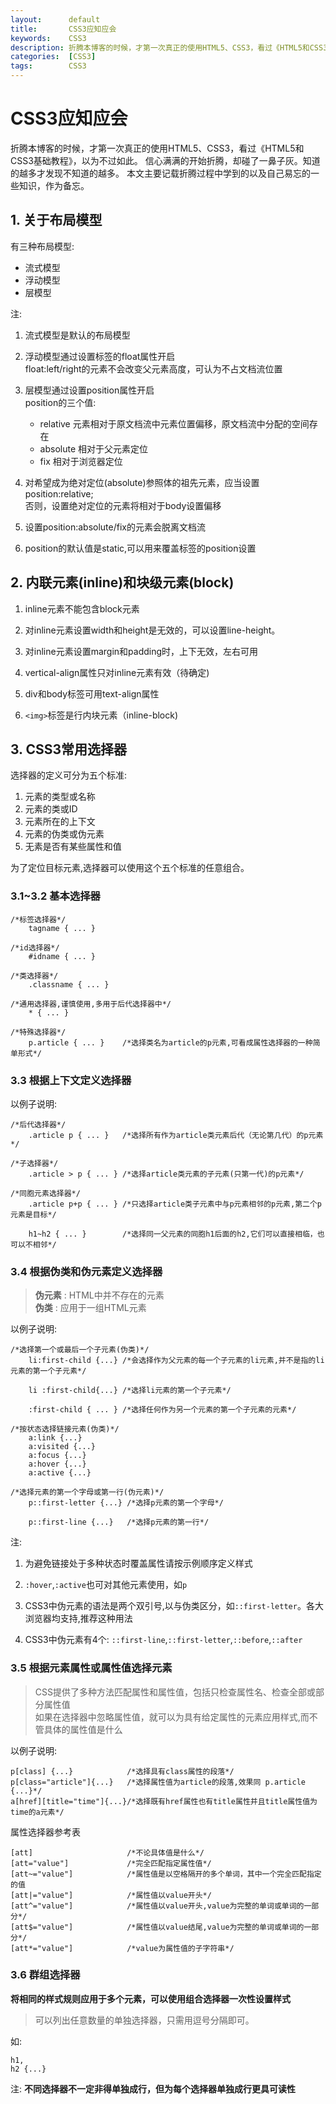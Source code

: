```yaml
---
layout:      default
title:       CSS3应知应会
keywords:    CSS3
description: 折腾本博客的时候，才第一次真正的使用HTML5、CSS3，看过《HTML5和CSS3基础教程》，以为不过如此。 信心满满的开始折腾，却碰了一鼻子灰。知道的越多才发现不知道的越多。 本文主要记载折腾过程中学到的以及自己易忘的一些知识，作为备忘。
categories:  [CSS3]
tags:        CSS3
---
```


# CSS3应知应会

折腾本博客的时候，才第一次真正的使用HTML5、CSS3，看过《HTML5和CSS3基础教程》，以为不过如此。 
信心满满的开始折腾，却碰了一鼻子灰。知道的越多才发现不知道的越多。
本文主要记载折腾过程中学到的以及自己易忘的一些知识，作为备忘。

## 1. 关于布局模型

有三种布局模型:

- 流式模型
- 浮动模型
- 层模型

注:

1.  流式模型是默认的布局模型  

2.  浮动模型通过设置标签的float属性开启  
    float:left/right的元素不会改变父元素高度，可认为不占文档流位置

3.  层模型通过设置position属性开启  
    position的三个值:  
    + relative 元素相对于原文档流中元素位置偏移，原文档流中分配的空间存在  
    + absolute 相对于父元素定位  
    + fix 相对于浏览器定位  

4.  对希望成为绝对定位(absolute)参照体的祖先元素，应当设置position:relative;  
    否则，设置绝对定位的元素将相对于body设置偏移

5.  设置position:absolute/fix的元素会脱离文档流

6.  position的默认值是static,可以用来覆盖标签的position设置

## 2. 内联元素(inline)和块级元素(block)

1. inline元素不能包含block元素

2. 对inline元素设置width和height是无效的，可以设置line-height。

3. 对inline元素设置margin和padding时，上下无效，左右可用　

4. vertical-align属性只对inline元素有效（待确定)

5. div和body标签可用text-align属性

6. `<img>`标签是行内块元素（inline-block)

## 3. CSS3常用选择器

选择器的定义可分为五个标准:

1. 元素的类型或名称
2. 元素的类或ID
3. 元素所在的上下文
4. 元素的伪类或伪元素
5. 无素是否有某些属性和值

为了定位目标元素,选择器可以使用这个五个标准的任意组合。

### 3.1~3.2 基本选择器

    /*标签选择器*/
        tagname { ... }

    /*id选择器*/
        #idname { ... }

    /*类选择器*/
        .classname { ... }

    /*通用选择器,谨慎使用,多用于后代选择器中*/
        * { ... }

    /*特殊选择器*/
        p.article { ... }    /*选择类名为article的p元素,可看成属性选择器的一种简单形式*/

### 3.3 根据上下文定义选择器

以例子说明:

    /*后代选择器*/
        .article p { ... }   /*选择所有作为article类元素后代（无论第几代）的p元素*/

    /*子选择器*/
        .article > p { ... } /*选择article类元素的子元素(只第一代)的p元素*/
    
    /*同胞元素选择器*/
        .article p+p { ... } /*只选择article类子元素中与p元素相邻的p元素,第二个p元素是目标*/

        h1~h2 { ... }        /*选择同一父元素的同胞h1后面的h2,它们可以直接相临，也可以不相邻*/
    
### 3.4 根据伪类和伪元素定义选择器

> **伪元素** : HTML中并不存在的元素  
> **伪类**   : 应用于一组HTML元素

以例子说明:

    /*选择第一个或最后一个子元素(伪类)*/
        li:first-child {...} /*会选择作为父元素的每一个子元素的li元素,并不是指的li元素的第一个子元素*/

        li :first-child{...} /*选择li元素的第一个子元素*/

        :first-child { ... } /*选择任何作为另一个元素的第一个子元素的元素*/

    /*按状态选择链接元素(伪类)*/
        a:link {...}         
        a:visited {...}      
        a:focus {...}
        a:hover {...}
        a:active {...}

    /*选择元素的第一个字母或第一行(伪元素)*/
        p::first-letter {...} /*选择p元素的第一个字母*/

        p::first-line {...}   /*选择p元素的第一行*/
        
注:

1. 为避免链接处于多种状态时覆盖属性请按示例顺序定义样式
2. `:hover`,`:active`也可对其他元素使用，如`p`

3. CSS3中伪元素的语法是两个双引号,以与伪类区分，如`::first-letter`。各大浏览器均支持,推荐这种用法
4. CSS3中伪元素有4个: `::first-line`,`::first-letter`,`::before`,`::after` 

### 3.5 根据元素属性或属性值选择元素

> CSS提供了多种方法匹配属性和属性值，包括只检查属性名、检查全部或部分属性值  
> 如果在选择器中忽略属性值，就可以为具有给定属性的元素应用样式,而不管具体的属性值是什么

以例子说明:

    p[class] {...}            /*选择具有class属性的段落*/
    p[class="article"]{...}   /*选择属性值为article的段落,效果同 p.article {...}*/
    a[href][title="time"]{...}/*选择既有href属性也有title属性并且title属性值为time的a元素*/

属性选择器参考表

    [att]                     /*不论具体值是什么*/
    [att="value"]             /*完全匹配指定属性值*/
    [att~="value"]            /*属性值是以空格隔开的多个单词，其中一个完全匹配指定的值
    [att|="value"]            /*属性值以value开头*/
    [att^="value"]            /*属性值以value开头,value为完整的单词或单词的一部分*/
    [att$="value"]            /*属性值以value结尾,value为完整的单词或单词的一部分*/
    [att*="value"]            /*value为属性值的子字符串*/

### 3.6 群组选择器

**将相同的样式规则应用于多个元素，可以使用组合选择器一次性设置样式**

> 可以列出任意数量的单独选择器，只需用逗号分隔即可。

如:

    h1,  
    h2 {...}               

注: **不同选择器不一定非得单独成行，但为每个选择器单独成行更具可读性**

